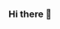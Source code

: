 ### Hi there 👋

<!--
**AfifNaim/AfifNaim** is a ✨ _special_ ✨ repository because its `README.md` (this file) appears on your GitHub profile.

Here are some ideas to get you started:

- 🔭 I’m currently Freelance Now!
- 🌱 I’m currently learning PHP, Mikrotik, and Cisco
- 👯 I’m looking to collaborate on @labkomers
- 📫 How to reach me: afifnaim24@gmail.com
-->
